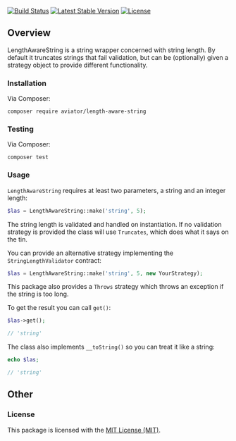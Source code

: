 [![Build Status](https://travis-ci.org/danielsdeboer/length-aware-string.svg?branch=master)](https://travis-ci.org/danielsdeboer/length-aware-string)
[![Latest Stable Version](https://poser.pugx.org/aviator/length-aware-string/v/stable)](https://packagist.org/packages/aviator/length-aware-string)
[![License](https://poser.pugx.org/aviator/length-aware-string/license)](https://packagist.org/packages/aviator/length-aware-string)

## Overview

LengthAwareString is a string wrapper concerned with string length. By default it truncates strings that fail validation, but can be (optionally) given a strategy object to provide different functionality. 

### Installation

Via Composer:

```
composer require aviator/length-aware-string
```

### Testing

Via Composer:

```
composer test
```

### Usage

`LengthAwareString` requires at least two parameters, a string and an integer length:

```php
$las = LengthAwareString::make('string', 5);
```

The string length is validated and handled on instantiation. If no validation strategy is provided the class will use `Truncates`, which does what it says on the tin.

You can provide an alternative strategy implementing the `StringLengthValidator` contract:

```php
$las = LengthAwareString::make('string', 5, new YourStrategy);
```

This package also provides a `Throws` strategy which throws an exception if the string is too long.

To get the result you can call `get()`:

```php
$las->get();

// 'string'
```

The class also implements `__toString()` so you can treat it like a string:

```php
echo $las;

// 'string'
```

## Other

### License

This package is licensed with the [MIT License (MIT)](LICENSE).

